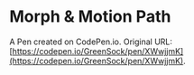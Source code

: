 # Morph & Motion Path

A Pen created on CodePen.io. Original URL: [https://codepen.io/GreenSock/pen/XWwjjmK](https://codepen.io/GreenSock/pen/XWwjjmK).

